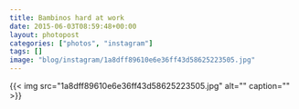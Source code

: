 ```yaml
---
title: Bambinos hard at work
date: 2015-06-03T08:59:48+00:00
layout: photopost
categories: ["photos", "instagram"]
tags: []
image: "blog/instagram/1a8dff89610e6e36ff43d58625223505.jpg"
---
```


{{< img src="1a8dff89610e6e36ff43d58625223505.jpg" alt="" caption="" >}}



